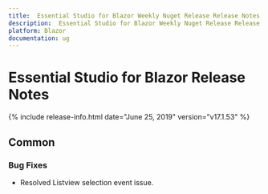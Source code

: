 ```yaml
---
title:  Essential Studio for Blazor Weekly Nuget Release Release Notes  
description:  Essential Studio for Blazor Weekly Nuget Release Release Notes  
platform: Blazor
documentation: ug
---
```


#  Essential Studio for Blazor  Release Notes  

{% include release-info.html date="June 25, 2019"  version="v17.1.53" %} 

## Common

### Bug Fixes

- Resolved Listview selection event issue.
